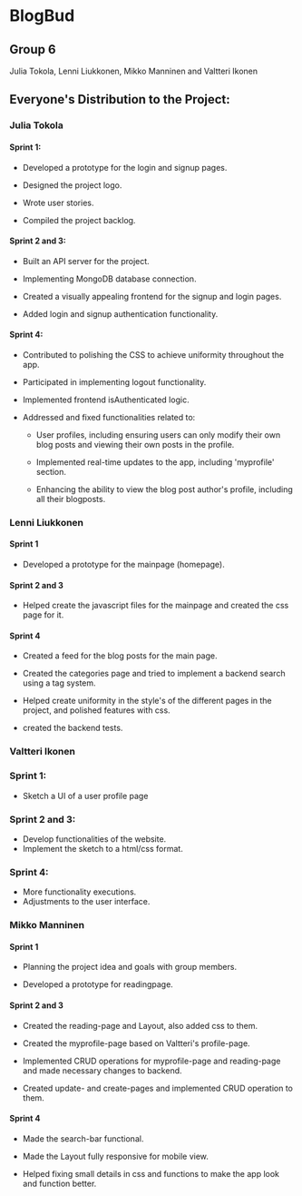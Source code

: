 # BlogBud

## Group 6

Julia Tokola, Lenni Liukkonen, Mikko Manninen and Valtteri Ikonen

## Everyone's Distribution to the Project:

### Julia Tokola

#### Sprint 1:

- Developed a prototype for the login and signup pages.
  
- Designed the project logo.
  
- Wrote user stories.
  
- Compiled the project backlog.

#### Sprint 2 and 3:

- Built an API server for the project.

- Implementing MongoDB database connection.
  
- Created a visually appealing frontend for the signup and login pages.
  
- Added login and signup authentication functionality.

#### Sprint 4:

- Contributed to polishing the CSS to achieve uniformity throughout the app.
  
- Participated in implementing logout functionality.
  
- Implemented frontend isAuthenticated logic.
  
- Addressed and fixed functionalities related to:
  
    - User profiles, including ensuring users can only modify their own blog posts and viewing their own posts in the profile.

    - Implemented real-time updates to the app, including 'myprofile' section.
 
    - Enhancing the ability to view the blog post author's profile, including all their blogposts.
      
### Lenni Liukkonen

#### Sprint 1

- Developed a prototype for the mainpage (homepage).

#### Sprint 2 and 3

- Helped create the javascript files for the mainpage and created the css page for it.

#### Sprint 4

- Created a feed for the blog posts for the main page.
  
- Created the categories page and tried to implement a backend search using a tag system.
  
- Helped create uniformity in the style's of the different pages in the project, and polished features with css.
  
- created the backend tests.



### Valtteri Ikonen

### Sprint 1:
- Sketch a UI of a user profile page

### Sprint 2 and 3:
- Develop functionalities of the website.
- Implement the sketch to a html/css format.

### Sprint 4:
- More functionality executions.
- Adjustments to the user interface.


### Mikko Manninen

#### Sprint 1
- Planning the project idea and goals with group members.
  
- Developed a prototype for readingpage.

#### Sprint 2 and 3
- Created the reading-page and Layout, also added css to them.
  
- Created the myprofile-page based on Valtteri's profile-page.
  
- Implemented CRUD operations for myprofile-page and reading-page and made necessary changes to backend.

- Created update- and create-pages and implemented CRUD operation to them.

#### Sprint 4
- Made the search-bar functional.
  
- Made the Layout fully responsive for mobile view.

- Helped fixing small details in css and functions to make the app look and function better.
